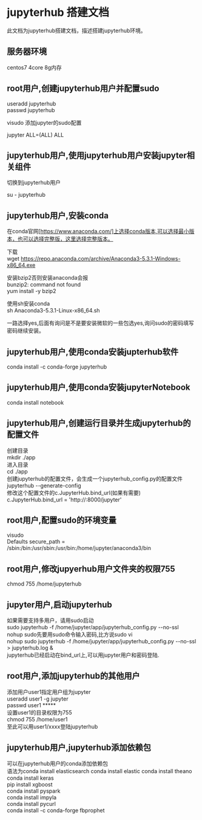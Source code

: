 # jupyterhub 搭建文档

此文档为jupyterhub搭建文档，描述搭建jupyterhub环境。  

## 服务器环境

centos7 4core 8g内存

## root用户,创建jupyterhub用户并配置sudo

useradd jupyterhub  
passwd jupyterhub

visudo 添加jupyter的sudo配置

jupyter ALL=(ALL)       ALL

## jupyterhub用户,使用jupyterhub用户安装jupyter相关组件

切换到jupyterhub用户

su - jupyterhub

## jupyterhub用户,安装conda

在conda官网[https://www.anaconda.com/]上选择conda版本,可以选择最小版本，也可以选择完整版，这里选择完整版本。  

下载  
wget https://repo.anaconda.com/archive/Anaconda3-5.3.1-Windows-x86_64.exe

安装bzip2否则安装anaconda会报  
bunzip2: command not found  
yum install -y bzip2

使用sh安装conda  
sh Anaconda3-5.3.1-Linux-x86_64.sh

一路选择yes,后面有询问是不是要安装微软的一些包选yes,询问sudo的密码填写密码继续安装。

## jupyterhub用户,使用conda安装jupterhub软件

conda install -c conda-forge jupyterhub  

## jupyterhub用户,使用conda安装jupyterNotebook

conda install notebook

## jupyterhub用户,创建运行目录并生成jupyterhub的配置文件
创建目录  
mkdir ./app  
进入目录    
cd ./app  
创建jupyterhub的配置文件，会生成一个jupyterhub_config.py的配置文件  
jupyterhub --generate-config  
修改这个配置文件的c.JupyterHub.bind_url(如果有需要)  
c.JupyterHub.bind_url = 'http://:8000/jupyter'

## root用户,配置sudo的环境变量
visudo  
Defaults    secure_path = /sbin:/bin:/usr/sbin:/usr/bin:/home/jupyter/anaconda3/bin

## root用户,修改jupyerhub用户文件夹的权限755
chmod 755 /home/jupyterhub

## jupyter用户,启动jupyterhub
如果需要支持多用户，请用sudo启动  
sudo jupyterhub -f /home/jupyter/app/jupyterhub_config.py --no-ssl  
nohup sudo先要用sudo命令输入密码,比方说sudo vi  
nohup sudo jupyterhub -f /home/jupyter/app/jupyterhub_config.py --no-ssl > jupyterhub.log &  
jupyterhub已经启动在bind_url上,可以用jupyter用户和密码登陆.

## root用户,添加jupyterhub的其他用户
添加用户user1指定用户组为jupyter  
useradd user1 -g jupyter  
passwd user1 *****  
设置user1的目录权限为755  
chmod 755 /home/user1  
至此可以用user1/xxxx登陆jupyterhub

## jupyterhub用户,jupyterhub添加依赖包
可以在jupyterhub用户的conda添加依赖包  
语法为conda install elasticsearch
conda install elastic
conda install theano  
conda install keras  
pip install xgboost  
conda install pyspark  
conda install impyla  
conda install pycurl  
conda install -c conda-forge fbprophet
